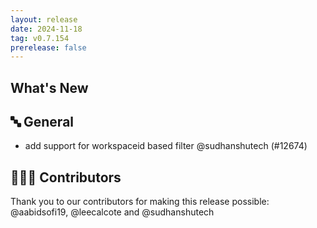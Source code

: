 ```yaml
---
layout: release
date: 2024-11-18
tag: v0.7.154
prerelease: false
---
```


## What's New

## 🔤 General

- add support for workspaceid based filter @sudhanshutech (#12674)

## 👨🏽‍💻 Contributors

Thank you to our contributors for making this release possible:
@aabidsofi19, @leecalcote and @sudhanshutech
